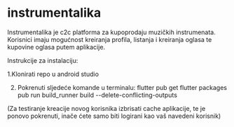 # instrumentalika

Instrumentalika je c2c platforma za kupoprodaju muzičkih instrumenata. Korisnici imaju mogućnost kreiranja profila, listanja i kreiranja oglasa te kupovine oglasa putem aplikacije. 

Instrukcije za instalaciju:


1.Klonirati repo u android studio

2. Pokrenuti sljedeće komande u terminalu:
flutter pub get
flutter packages pub run build_runner build --delete-conflicting-outputs


(Za testiranje kreacije novog korisnika izbrisati cache aplikacije, te je ponovo pokrenuti, inače ćete samo biti logirani kao vaš navedeni korisnik)

